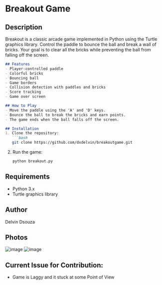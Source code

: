 # Breakout Game

## Description
Breakout is a classic arcade game implemented in Python using the Turtle graphics library. Control the paddle to bounce the ball and break a wall of bricks. Your goal is to clear all the bricks while preventing the ball from falling off the screen.

```markdown
## Features
- Player-controlled paddle
- Colorful bricks
- Bouncing ball
- Game borders
- Collision detection with paddles and bricks
- Score tracking
- Game over screen

## How to Play
- Move the paddle using the 'A' and 'D' keys.
- Bounce the ball to break the bricks and earn points.
- The game ends when the ball falls off the screen.

## Installation
1. Clone the repository:
   ```bash
   git clone https://github.com/dxdelvin/breakoutgame.git
   ```
2. Run the game:
   ```bash
   python breakout.py
   ```

## Requirements
- Python 3.x
- Turtle graphics library

## Author
Delvin Dsouza

## Photos
![image](https://github.com/dxdelvin/breakoutgame/assets/61946291/b0f62ec8-41ee-4bdc-97c9-b45667a20037)
![image](https://github.com/dxdelvin/breakoutgame/assets/61946291/5f93d24a-0509-45b8-8ee7-d0dbfe12a1b6)


## Current Issue for Contribution:
- Game is Laggy and it stuck at some Point of View


